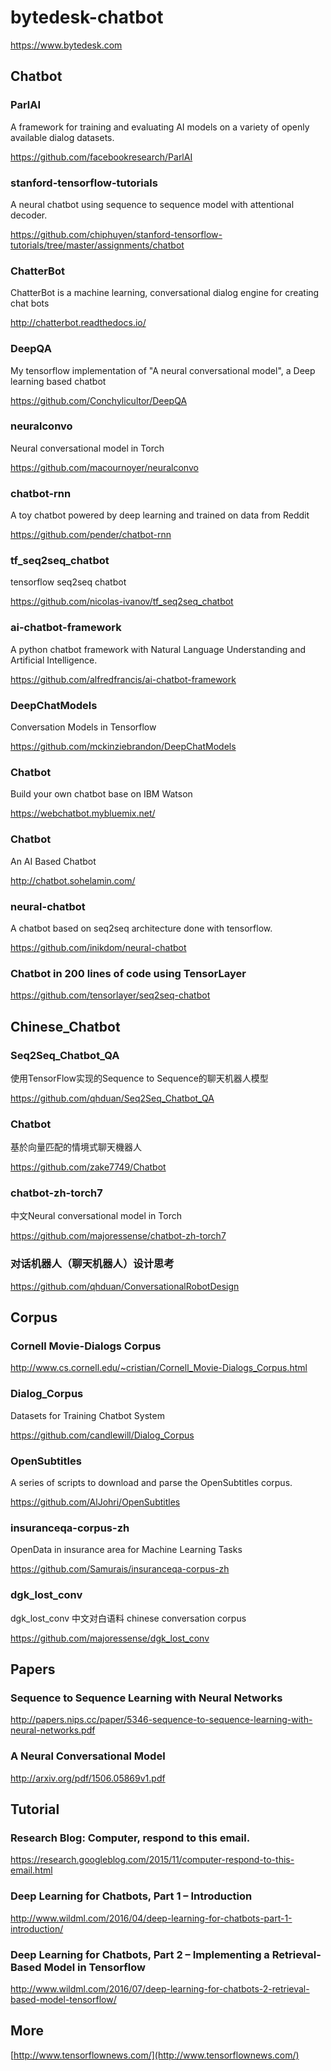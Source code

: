 # bytedesk-chatbot
https://www.bytedesk.com

## Chatbot

### ParlAI

A framework for training and evaluating AI models on a variety of openly available dialog datasets.

https://github.com/facebookresearch/ParlAI

### stanford-tensorflow-tutorials

A neural chatbot using sequence to sequence model with attentional decoder.

https://github.com/chiphuyen/stanford-tensorflow-tutorials/tree/master/assignments/chatbot

### ChatterBot

ChatterBot is a machine learning, conversational dialog engine for creating chat bots

http://chatterbot.readthedocs.io/

### DeepQA

My tensorflow implementation of "A neural conversational model", a Deep learning based chatbot

https://github.com/Conchylicultor/DeepQA

### neuralconvo

Neural conversational model in Torch

https://github.com/macournoyer/neuralconvo

### chatbot-rnn

A toy chatbot powered by deep learning and trained on data from Reddit

https://github.com/pender/chatbot-rnn

### tf_seq2seq_chatbot

tensorflow seq2seq chatbot

https://github.com/nicolas-ivanov/tf_seq2seq_chatbot

### ai-chatbot-framework

A python chatbot framework with Natural Language Understanding and Artificial Intelligence.

https://github.com/alfredfrancis/ai-chatbot-framework

### DeepChatModels

Conversation Models in Tensorflow

https://github.com/mckinziebrandon/DeepChatModels

### Chatbot

Build your own chatbot base on IBM Watson

https://webchatbot.mybluemix.net/

### Chatbot

An AI Based Chatbot

http://chatbot.sohelamin.com/

### neural-chatbot

A chatbot based on seq2seq architecture done with tensorflow.

https://github.com/inikdom/neural-chatbot

### Chatbot in 200 lines of code using TensorLayer

https://github.com/tensorlayer/seq2seq-chatbot


## Chinese_Chatbot

### Seq2Seq_Chatbot_QA

使用TensorFlow实现的Sequence to Sequence的聊天机器人模型

https://github.com/qhduan/Seq2Seq_Chatbot_QA

### Chatbot

基於向量匹配的情境式聊天機器人

https://github.com/zake7749/Chatbot

### chatbot-zh-torch7

中文Neural conversational model in Torch

https://github.com/majoressense/chatbot-zh-torch7


### 对话机器人（聊天机器人）设计思考

https://github.com/qhduan/ConversationalRobotDesign


## Corpus

### Cornell Movie-Dialogs Corpus

http://www.cs.cornell.edu/~cristian/Cornell_Movie-Dialogs_Corpus.html

### Dialog_Corpus

Datasets for Training Chatbot System

https://github.com/candlewill/Dialog_Corpus

### OpenSubtitles

A series of scripts to download and parse the OpenSubtitles corpus.

https://github.com/AlJohri/OpenSubtitles

### insuranceqa-corpus-zh

OpenData in insurance area for Machine Learning Tasks

https://github.com/Samurais/insuranceqa-corpus-zh

### dgk_lost_conv

dgk_lost_conv 中文对白语料 chinese conversation corpus

https://github.com/majoressense/dgk_lost_conv


## Papers

### Sequence to Sequence Learning with Neural Networks

http://papers.nips.cc/paper/5346-sequence-to-sequence-learning-with-neural-networks.pdf

### A Neural Conversational Model

http://arxiv.org/pdf/1506.05869v1.pdf

## Tutorial

### Research Blog: Computer, respond to this email.

https://research.googleblog.com/2015/11/computer-respond-to-this-email.html

### Deep Learning for Chatbots, Part 1 – Introduction

http://www.wildml.com/2016/04/deep-learning-for-chatbots-part-1-introduction/

### Deep Learning for Chatbots, Part 2 – Implementing a Retrieval-Based Model in Tensorflow

http://www.wildml.com/2016/07/deep-learning-for-chatbots-2-retrieval-based-model-tensorflow/

## More
[http://www.tensorflownews.com/](http://www.tensorflownews.com/)

